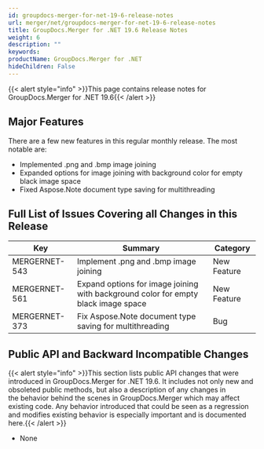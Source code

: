 ```yaml
---
id: groupdocs-merger-for-net-19-6-release-notes
url: merger/net/groupdocs-merger-for-net-19-6-release-notes
title: GroupDocs.Merger for .NET 19.6 Release Notes
weight: 6
description: ""
keywords: 
productName: GroupDocs.Merger for .NET
hideChildren: False
---
```

{{< alert style="info" >}}This page contains release notes for GroupDocs.Merger for .NET 19.6{{< /alert >}}

## Major Features

There are a few new features in this regular monthly release. The most notable are:

*   Implemented .png and .bmp image joining
*   Expanded options for image joining with background color for empty black image space
*   Fixed Aspose.Note document type saving for multithreading

## Full List of Issues Covering all Changes in this Release

| Key | Summary | Category |
| --- | --- | --- |
| MERGERNET-543 | Implement .png and .bmp image joining | New Feature |
| MERGERNET-561 | Expand options for image joining with background color for empty black image space | New Feature |
| MERGERNET-373 | Fix Aspose.Note document type saving for multithreading | Bug |

## Public API and Backward Incompatible Changes

{{< alert style="info" >}}This section lists public API changes that were introduced in GroupDocs.Merger for .NET 19.6. It includes not only new and obsoleted public methods, but also a description of any changes in the behavior behind the scenes in GroupDocs.Merger which may affect existing code. Any behavior introduced that could be seen as a regression and modifies existing behavior is especially important and is documented here.{{< /alert >}}

*   None
